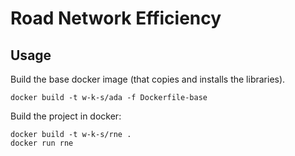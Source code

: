 # Road Network Efficiency

## Usage

Build the base docker image  (that copies and installs the libraries).
```
docker build -t w-k-s/ada -f Dockerfile-base
```

Build the project in docker:
```
docker build -t w-k-s/rne .
docker run rne
```